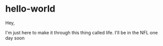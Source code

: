 # hello-world


Hey, 

I'm just here to make it through this thing called life. I'll be in the NFL one day soon 
